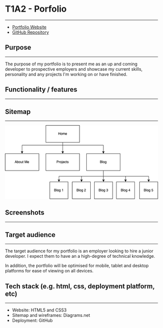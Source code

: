 # T1A2 - Porfolio
---
- [Portfolio Website]("")
- [GitHub Repository]("")

## Purpose
---
The purpose of my portfolio is to present me as an up and coming developer to prospective employers and showcase my current skills, personality and any projects I'm working on or have finished.

## Functionality / features
---

## Sitemap
---
![sitemap](docs/sitemap.png)
## Screenshots
---

## Target audience
---
The target audience for my portfolio is an employer looking to hire a junior developer. I expect them to have an a high-degree of technical knowledge.

In addition, the portfolio will be optimised for mobile, tablet and desktop platforms for ease of viewing on all devices.

## Tech stack (e.g. html, css, deployment platform, etc)
---
- Website: HTML5 and CSS3
- Sitemap and wireframes: Diagrams.net
- Deployment: GitHub